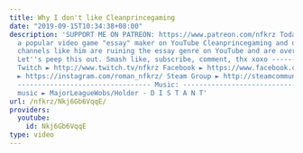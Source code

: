 ```yaml
---
title: Why I don't like Cleanprincegaming
date: "2019-09-15T10:34:38+08:00"
description: 'SUPPORT ME ON PATREON: https://www.patreon.com/nfkrz Today we look at
  a popular video game "essay" maker on YouTube Cleanprincegaming and discuss why
  channels like him are ruining the essay genre on YouTube and are overall just bad.
  Let''s peep this out. Smash like, subscribe, comment, thx xoxo ---------------------------------
  Twitch ► http://www.twitch.tv/nfkrz Facebook ► https://www.facebook.com/NFKRZ1 Instagram
  ► https://instagram.com/roman_nfkrz/ Steam Group ► http://steamcommunity.com/groups/nfkrzgroup
  --------------------------------- Music: --------------------------------- Outro
  music ► MajorLeagueWobs/Holder - D I S T A N T'
url: /nfkrz/Nkj6Gb6VqqE/
providers:
  youtube:
    id: Nkj6Gb6VqqE
type: video
---
```

